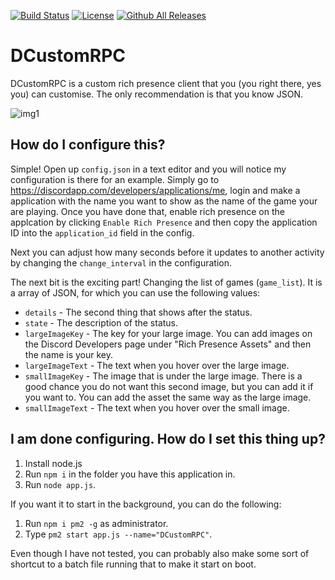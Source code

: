 [![Build Status](https://travis-ci.org/JakeMakesStuff/DCustomRPC.svg?branch=master)](https://travis-ci.org/JakeMakesStuff/DCustomRPC)
[![License](https://img.shields.io/github/license/mashape/apistatus.svg)]()
[![Github All Releases](https://img.shields.io/github/downloads/atom/atom/total.svg)]()

# DCustomRPC
DCustomRPC is a custom rich presence client that you (you right there, yes you) can customise. The only recommendation is that you know JSON.

![img1](https://i.imgur.com/8Pf5HjT.png)

## How do I configure this?
Simple! Open up `config.json` in a text editor and you will notice my configuration is there for an example. Simply go to https://discordapp.com/developers/applications/me, login and make a application with the name you want to show as the name of the game your are playing. Once you have done that, enable rich presence on the applcation by clicking `Enable Rich Presence` and then copy the application ID into the `application_id` field in the config.

Next you can adjust how many seconds before it updates to another activity by changing the `change_interval` in the configuration.

The next bit is the exciting part! Changing the list of games (`game_list`). It is a array of JSON, for which you can use the following values:

- `details` - The second thing that shows after the status.
- `state` - The description of the status.
- `largeImageKey` - The key for your large image. You can add images on the Discord Developers page under "Rich Presence Assets" and then the name is your key.
- `largeImageText` - The text when you hover over the large image.
- `smallImageKey` - The image that is under the large image. There is a good chance you do not want this second image, but you can add it if you want to. You can add the asset the same way as the large image.
- `smallImageText` - The text when you hover over the small image.

## I am done configuring. How do I set this thing up?
1. Install node.js
2. Run `npm i` in the folder you have this application in.
3. Run `node app.js`.

If you want it to start in the background, you can do the following:

1. Run `npm i pm2 -g` as administrator.
2. Type `pm2 start app.js --name="DCustomRPC"`.

Even though I have not tested, you can probably also make some sort of shortcut to a batch file running that to make it start on boot.
